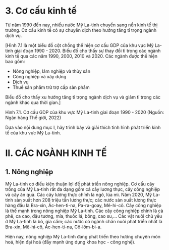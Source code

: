 # 3. Cơ cấu kinh tế

Từ năm 1990 đến nay, nhiều nước Mỹ La-tinh chuyển sang nền kinh tế thị trường. Cơ cấu kinh tế có sự chuyển dịch theo hướng tăng tỉ trọng ngành dịch vụ.

[Hình 7.1 là một biểu đồ cột chồng thể hiện cơ cấu GDP của khu vực Mỹ La-tinh giai đoạn 1990 - 2020. Biểu đồ cho thấy sự thay đổi tỉ trọng các ngành kinh tế qua các năm 1990, 2000, 2010 và 2020. Các ngành được thể hiện bao gồm:
- Nông nghiệp, lâm nghiệp và thủy sản
- Công nghiệp và xây dựng
- Dịch vụ
- Thuế sản phẩm trừ trợ cấp sản phẩm

Biểu đồ cho thấy xu hướng tăng tỉ trọng ngành dịch vụ và giảm tỉ trọng các ngành khác qua thời gian.]

Hình 7.1. Cơ cấu GDP của khu vực Mỹ La-tinh giai đoạn 1990 - 2020
(Nguồn: Ngân hàng Thế giới, 2022)

Dựa vào nội dung mục I, hãy trình bày và giải thích tình hình phát triển kinh tế của khu vực Mỹ La-tinh.

# II. CÁC NGÀNH KINH TẾ

## 1. Nông nghiệp

Mỹ La-tinh có điều kiện thuận lợi để phát triển nông nghiệp. Cơ cấu cây trồng của Mỹ La-tinh rất đa dạng gồm cả cây lương thực, cây công nghiệp và cây ăn quả. Các cây lương thực chính là ngô, lúa mì. Năm 2020, Mỹ La-tinh sản xuất hơn 208 triệu tấn lương thực; các nước sản xuất lương thực hàng đầu là Bra-xin, Ác-hen-ti-na, Pa-ra-goay, Mê-hi-cô. Cây công nghiệp là thế mạnh trong nông nghiệp Mỹ La-tinh. Các cây công nghiệp chính là cà phê, ca cao, đậu tương, mía, thuốc lá, bông, cao su,... Các vật nuôi chủ yếu ở Mỹ La-tinh là bò, gia cầm; các nước có ngành chăn nuôi phát triển nhất là Bra-xin, Mê-hi-cô, Ác-hen-ti-na, Cô-lôm-bi-a.

Hiện nay, nông nghiệp Mỹ La-tinh đang phát triển theo hướng chuyên môn hoá, hiện đại hoá (đẩy mạnh ứng dụng khoa học - công nghệ).